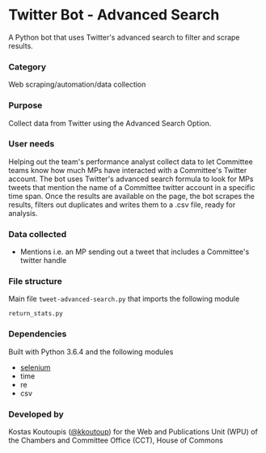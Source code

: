 # Twitter Bot - Advanced Search
A Python bot that uses Twitter's advanced search to filter and scrape results.

### Category
Web scraping/automation/data collection

### Purpose
Collect data from Twitter using the Advanced Search Option.

### User needs
Helping out the team's performance analyst collect data to let Committee teams know how much MPs have interacted with a Committee's Twitter account. The bot uses Twitter's advanced search formula to look for MPs tweets that mention the name of a Committee twitter account in a specific time span. Once the results are available on the page, the bot scrapes the results, filters out duplicates and writes them to a .csv file, ready for analysis.

### Data collected
- Mentions i.e. an MP sending out a tweet that includes a Committee's twitter handle

### File structure
Main file `tweet-advanced-search.py` that imports the following module
```
return_stats.py
```

### Dependencies
Built with Python 3.6.4 and the following modules
- [selenium](https://selenium-python.readthedocs.io/index.html)
- time
- re
- csv

### Developed by
Kostas Koutoupis ([@kkoutoup](https://github.com/kkoutoup)) for the Web and Publications Unit (WPU) of the Chambers and Committee Office (CCT), House of Commons

